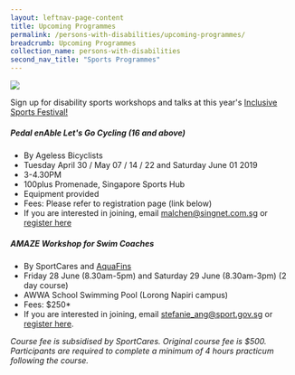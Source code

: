 ```yaml
---
layout: leftnav-page-content
title: Upcoming Programmes
permalink: /persons-with-disabilities/upcoming-programmes/
breadcrumb: Upcoming Programmes
collection_name: persons-with-disabilities
second_nav_title: "Sports Programmes"
---
```


<a href="https://www.go.gov.sg/isf2019"><img src="https://sportcares.sportsingapore.gov.sg/images/ISF2019-Web-Banner.png"></a>

Sign up for disability sports workshops and talks at this year's <a href="http://www.go.gov.sg/isf2019">Inclusive Sports Festival!</a>

##### Pedal enAble Let's Go Cycling (16 and above)
* By Ageless Bicyclists
* Tuesday April 30 / May 07 / 14 / 22 and Saturday June 01 2019
* 3-4.30PM
* 100plus Promenade, Singapore Sports Hub
* Equipment provided
* Fees: Please refer to registration page (link below)
* If you are interested in joining, email <malchen@singnet.com.sg> or [register here](https://docs.google.com/forms/d/e/1FAIpQLScfaB3SND-W0EwiLXLiFFIDRsbt7m0pZVt8VZlPMn011aYjfQ/viewform)

##### AMAZE Workshop for Swim Coaches
* By SportCares and [AquaFins](http://www.aquafins.com.sg/)
* Friday 28 June (8.30am-5pm) and Saturday 29 June (8.30am-3pm) (2 day course)
* AWWA School Swimming Pool (Lorong Napiri campus)
* Fees: $250*
* If you are interested in joining, email <stefanie_ang@sport.gov.sg> or [register here](https://form.gov.sg/#!/5ce6661aa14e720017d451dc).

*Course fee is subsidised by SportCares. Original course fee is $500. Participants are required to complete a minimum of 4 hours practicum following the course.*

